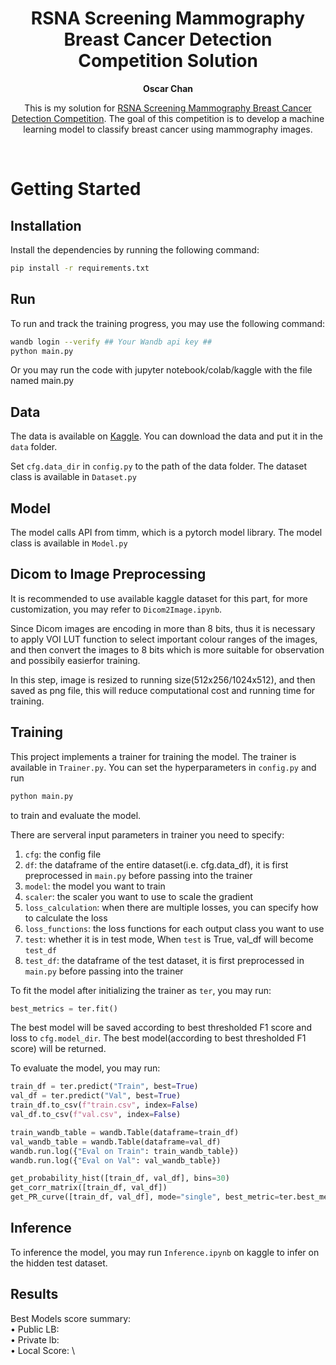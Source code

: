 [comment]: <> (# RSNA Screening Mammography Breast Cancer Detection Competition Solution)

<!-- PROJECT LOGO -->

<p align="center">

  <h1 align="center"> RSNA Screening Mammography Breast Cancer Detection Competition Solution
  </h1>
  <p align="center">
   <strong>Oscar Chan</strong>
  </p>

<p align="center">
This is my solution for <a href=https://www.kaggle.com/c/rsna-miccai-brain-tumor-radiogenomic-classification/overview>RSNA Screening Mammography Breast Cancer Detection Competition</a>. The goal of this competition is to develop a machine learning model to classify breast cancer using mammography images. 
</p>
<br>

# Getting Started
## Installation
Install the dependencies by running the following command:
```bash
pip install -r requirements.txt
```

## Run

To run and track the training progress, you may use the following command:
```bash
wandb login --verify ## Your Wandb api key ##
python main.py
```
Or you may run the code with jupyter notebook/colab/kaggle with the file named main.py

## Data
The data is available on [Kaggle](https://www.kaggle.com/c/rsna-miccai-brain-tumor-radiogenomic-classification/data). You can download the data and put it in the `data` folder.

Set `cfg.data_dir` in `config.py` to the path of the data folder. The dataset class is available in `Dataset.py`

## Model
The model calls API from timm, which is a pytorch model library. The model class is available in `Model.py`

## Dicom to Image Preprocessing
It is recommended to use available kaggle dataset for this part, for more customization, you may refer to `Dicom2Image.ipynb`. 

Since Dicom images are encoding in more than 8 bits, thus it is necessary to apply VOI LUT function to select important colour ranges of the images, and then convert the images to 8 bits which is more suitable for observation and possibily easierfor training. 

In this step, image is resized to running size(512x256/1024x512), and then saved as png file, this will reduce computational cost and running time for training.

## Training
This project implements a trainer for training the model. The trainer is available in `Trainer.py`. You can set the hyperparameters in `config.py` and run 
```bash
python main.py
```
to train and evaluate the model.

There are serveral input parameters in trainer you need to specify:
1. `cfg`: the config file
2. `df`: the dataframe of the entire dataset(i.e. cfg.data_df), it is first preprocessed in `main.py` before passing into the trainer
3. `model`: the model you want to train
4. `scaler`: the scaler you want to use to scale the gradient
5. `loss_calculation`: when there are multiple losses, you can specify how to calculate the loss
6. `loss_functions`: the loss functions for each output class you want to use
7. `test`: whether it is in test mode, When `test` is True, val_df will become `test_df` 
8. `test_df`: the dataframe of the test dataset, it is first preprocessed in `main.py` before passing into the trainer

To fit the model after initializing the trainer as `ter`, you may run:
```python
best_metrics = ter.fit()
```
The best model will be saved according to best thresholded F1 score and loss to `cfg.model_dir`. The best model(according to best thresholded F1 score) will be returned.

To evaluate the model, you may run:
```python
train_df = ter.predict("Train", best=True)
val_df = ter.predict("Val", best=True)
train_df.to_csv(f"train.csv", index=False)
val_df.to_csv(f"val.csv", index=False)

train_wandb_table = wandb.Table(dataframe=train_df)
val_wandb_table = wandb.Table(dataframe=val_df)
wandb.run.log({"Eval on Train": train_wandb_table})
wandb.run.log({"Eval on Val": val_wandb_table})

get_probability_hist([train_df, val_df], bins=30)
get_corr_matrix([train_df, val_df])
get_PR_curve([train_df, val_df], mode="single", best_metric=ter.best_metric)
```
## Inference
To inference the model, you may run `Inference.ipynb` on kaggle to infer on the hidden test dataset.

## Results
Best Models score summary:\
• Public LB: \
• Private lb: \
• Local Score: \

## 



